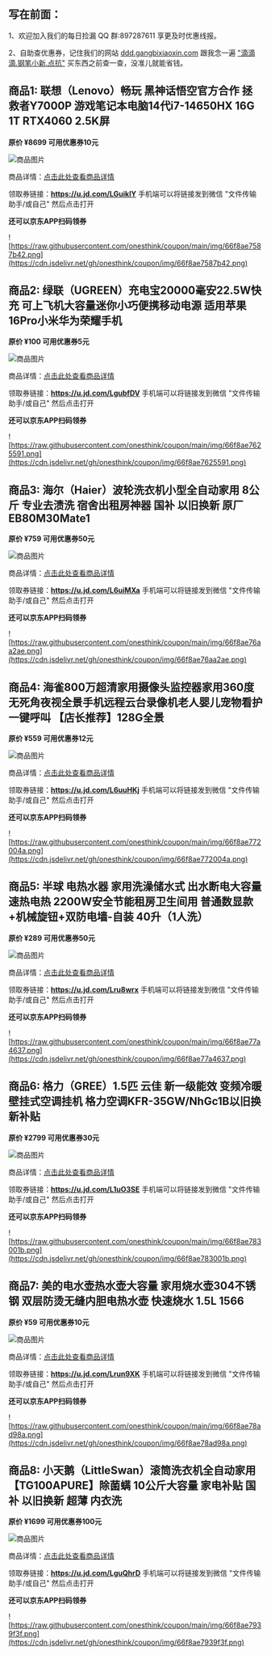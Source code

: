 ## 写在前面：

1、欢迎加入我们的每日捡漏 QQ 群:897287611 享更及时优惠线报。

2、自助查优惠券，记住我们的网站 [ddd.gangbixiaoxin.com](https://ddd.gangbixiaoxin.com) 跟我念一遍 ["滴滴滴.钢笔小新.点抗"](https://ddd.gangbixiaoxin.com) 买东西之前查一查，没准儿就能省钱。

## 商品1: 联想（Lenovo）畅玩 黑神话悟空官方合作 拯救者Y7000P 游戏笔记本电脑14代i7-14650HX 16G 1T RTX4060 2.5K屏

**原价 ¥8699 可用优惠券10元**

![商品图片](http://img14.360buyimg.com/n1/jfs/t1/8207/16/25346/141193/66f68230Faebdc8b1/c8b2f207ea3449ac.jpg)

商品详情：[点击此处查看商品详情](https://union-click.jd.com/jdc?e=1003156031&amp;p=JF8BAZ4JK1olXDYCVV9cAU0TBm0KElglGVlaCgFtUQ5SQi0DBUVOBVlUAwoCFxBCHD1WR0VNGFJeSwcYVBYZQTVMFx9eWQYFVB5YTCpeWw9vcjAWNHZ0I1wbYSUVVDl-UBxVG1BEKiVdYxlEfxgfW1dhJHZnIy1dSTxuYw9_UltXJXNmNzwEWkljW2ZYeQIUGWZZLyc_QRlcYB0Aaz9mNQR2HFc4ahJCQhhhfzluPmVcIAE1bzJkcC58QSxICH9DFTw4VT9-XghWYyJhOHJLMx0pCj9wdDZ3TGsVC2BLXFdfWCtTABh7fxMRIQFXNFYLBEcnAl8LGlsSVAAFUldYOHsXA19edVsUXAcDVV9dDE0nAl8IHVgTWQAAU19YCkIeM28AHGvC8L7X3u-IgPLDneffovzA1LrWytZtOHsUM28JGlkVWQEDVl5tOEsUM2w4RTUUDgEHAF9ZDiVLAzNOWh1HB2gFVVxeAEoWBl8KGloXXzYyZBoWDEsQAy8NXzpcBWZlPTVeYTthdG1OcjUXClB0HxkdTh1RfRQIcAlGIXEyVG4)

领取券链接：**https://u.jd.com/LGuiklY** 手机端可以将链接发到微信 "文件传输助手/或自己" 然后点击打开

**还可以京东APP扫码领券**

![https://raw.githubusercontent.com/onesthink/coupon/main/img/66f8ae7587b42.png](https://cdn.jsdelivr.net/gh/onesthink/coupon/img/66f8ae7587b42.png)

## 商品2: 绿联（UGREEN）充电宝20000毫安22.5W快充 可上飞机大容量迷你小巧便携移动电源 适用苹果16Pro小米华为荣耀手机

**原价 ¥100 可用优惠券5元**

![商品图片](http://img14.360buyimg.com/n1/jfs/t1/235753/8/24240/80339/66f6e262F68939de2/1f5e560b0f531e53.jpg)

商品详情：[点击此处查看商品详情](https://union-click.jd.com/jdc?e=1003156031&amp;p=JF8BAbAJK1olXwIAVFxYAEwfA18IGloVXAIHUVpUAUwnRzBQRQQlBENHFRxWFlVMWzBeTA9KQl1XSwwDVFVPRjtUBAJQAVsMFgQZBE9sc2lsWAlUH15qKhtVaRBfS2pbWgBcGGgADwRVcxBgXg9cbAJcKGZwCF5KSEdjeh9tbDhyHnFrNDgke0tJexpsfTlPDwR1Nlc7ahF_RxltYzx3XHJJIAZVfy9jc21_eVNjP19XEyg0VThsYAxWbCJpDXJxPx8qUjxKVhZJWi93C1ZrDipYcDJjYRtBfAdhX1xrID0mX3t3BBhqegFPIGVlCDsdY00RBg4NWC9TUQoyVW5eCUsQCmkPHVIQbTYCVG4fZp2djba4vkfC5bzV-dWFvPfCieg4GmsVWwUEUFhfD0oTBGkPK1sdWjbV-eaIgvrCi9bchdPC5KHX3eKJlsMnM18LK1sUXAQCUFlcCksnM28LK1glA2gDB1ZdCEgVUAFUGwdTHE9QXTBZDkMXCmcJHGsXXAcAVm5tOE9sc2lsWAlUH15qKhtVaRBfS2pbWgBcGGgADwRVcxBgXg9cbAJcKGZwCF5tCHs)

领取券链接：**https://u.jd.com/LgubfDV** 手机端可以将链接发到微信 "文件传输助手/或自己" 然后点击打开

**还可以京东APP扫码领券**

![https://raw.githubusercontent.com/onesthink/coupon/main/img/66f8ae7625591.png](https://cdn.jsdelivr.net/gh/onesthink/coupon/img/66f8ae7625591.png)

## 商品3: 海尔（Haier）波轮洗衣机小型全自动家用 8公斤 专业去渍洗 宿舍出租房神器 国补 以旧换新 原厂EB80M30Mate1

**原价 ¥759 可用优惠券50元**

![商品图片](http://img14.360buyimg.com/n1/jfs/t1/233572/33/24641/146092/66f64395Fa70c4dc7/9adc61d36819eaf5.jpg)

商品详情：[点击此处查看商品详情](https://union-click.jd.com/jdc?e=1003156031&amp;p=JF8BAbIJK1olXwIBVFhaCkoUB18IGloUXwMBVVZcDk8nRzBQRQQlBENHFRxWFlVMWzBeTA9KQl1XSwwDVFVPRjtUBAJQAVsMFgQZBDxjdRoOGiIdNGV0LwZdVxNtSBVWXwlSB2gAMy00fA0ffC0BHyZRGANcLF5KSEdjeh9tbCh-HXIAJA4qezBUexpsezlPKQR0Nlc_ahJ_RxhtYC13XHZJIBZUbC9kRW18U1NsP19yQF0qa0lzYRRreAVhAlRmLS0-Vj9jdDJdYhpUP2NlPzo6YAJvehtqbwJqA3FrAj0peyhAM2pubilUNXteNAsBEh1NGXVMUxwLCnYOWG5cOEgWA2gBHVwTVAMyZF5dOBh51OuOz9qwioOkjc7P3-acAG4LG2sUbQYEV1hZDkkQAmkNHV4lXQ4FZInwsJ6dsrqAoo-L1dG784vUtJ-Ji184K1glXQcDVl5ZD0oVA184G1glXjZcOl8ODRlCUWladQcVAUBDHB8bZk8RCm0JHVMTbQQDVVxfOHsndBt-bl0UJA5rNygmUEtIWxVDYQVRD0FYOlw6eyJjRWd3WVIRIEJHUQAlCHsXMw)

领取券链接：**https://u.jd.com/L6uiMXa** 手机端可以将链接发到微信 "文件传输助手/或自己" 然后点击打开

**还可以京东APP扫码领券**

![https://raw.githubusercontent.com/onesthink/coupon/main/img/66f8ae76aa2ae.png](https://cdn.jsdelivr.net/gh/onesthink/coupon/img/66f8ae76aa2ae.png)

## 商品4: 海雀800万超清家用摄像头监控器家用360度无死角夜视全景手机远程云台录像机老人婴儿宠物看护一键呼叫 【店长推荐】128G全景

**原价 ¥559 可用优惠券12元**

![商品图片](http://img14.360buyimg.com/n1/jfs/t1/175798/3/47587/149559/66d909adF35a38693/31c736907e1b0161.jpg)

商品详情：[点击此处查看商品详情](https://union-click.jd.com/jdc?e=1003156031&amp;p=JF8BAd0JK1olXwIAV1hYD0kfAF8IGlodVQALXF5bCU8TAl9MRANLAjZbERscSkAJHTRQRA1CCVkdDwtCWhVLHTdNTwcKBENeCVAfUg8bVGphHj1HOX5YAgQFex1jZCl0UiATBHFqOlwZUDMSQQpOfVhAFlJmAgUbflxXDxtxaz5sPk9DIjcHaj9eZCx_YitNOWJyEj4FUi11ShtObxBlPmFYBhcrakpxYW5oWzhnB2NgVSIbfDJrZhZ8ZAxhJG5rIwc2ST8VWT9zfCcTOE5hIjkCViNFZRNqbD92HHJwPycqUQ0SYCd8cixxNRIBIyg0czluZxBLbzJ1PmVhPFY9eiNEdzdrXC98D2V2Jy0cf0l_ZBRoD1lgSQR3ZD9DaQpoXQ9de1lrIG1mVSIBdRNrXzkEF2sUbQUDVFlUDkwRCmo4K1sVbUdsVF1UCU8fA244GmsVWwUEUFhfD0ofA2gOK1sdWjbV-eaIgvrCi9bchdPC5KHX3eKJlsMnM18LK1sUXAQCUFlcCksnM28LK1glA2gDB1heXEoeBQFUGwdTHQcCAjBZDkMfBm8BHGsXXAcAVm5tOBwSampuST9tB1BYDC0LfCxRfyZzHQJiNWgAEAYlDQlyRQkLThBBOVBZEihtCHs)

领取券链接：**https://u.jd.com/L6uuHKj** 手机端可以将链接发到微信 "文件传输助手/或自己" 然后点击打开

**还可以京东APP扫码领券**

![https://raw.githubusercontent.com/onesthink/coupon/main/img/66f8ae772004a.png](https://cdn.jsdelivr.net/gh/onesthink/coupon/img/66f8ae772004a.png)

## 商品5: 半球 电热水器 家用洗澡储水式 出水断电大容量 速热电热 2200W安全节能租房卫生间用 普通数显款+机械旋钮+双防电墙-自装 40升（1人洗）

**原价 ¥289 可用优惠券50元**

![商品图片](http://img14.360buyimg.com/n1/jfs/t1/231362/16/27816/165288/66f623f9F1253708e/f994aaba797b9e23.jpg)

商品详情：[点击此处查看商品详情](https://union-click.jd.com/jdc?e=1003156031&amp;p=JF8BAd0JK1olXwMLVl1UAE4UB18IGlsUXg4EUF9aDkoVBF9MRANLAjZbERscSkAJHTRQRA1CCVkdDwtCWhVLHTdNTwcKBENeCVAfUg8bXDVXYyloVUFeERUkYS9PXCYKGS9dWl5SOlwWQQBNezR8RBhpW20HHVoqXFxXDxtxazliLlNdIwE5bT9OeCt8RDNNOWV-EiovUiJ1Ah9OexBlPWFbIBcpekp0YSZOWzhdAHBgVQwbfzlrYxhrZAxhJG5lIz0UTT1-Zw1zfCcTOE5hIjkCViNFZRNseDhyAmZwKyc9UTMDABh_aSN8JHJXFj4kfzJ0WhMAewRPPmVYPFsqChZnYw1rXC9sD2Z2NyEZfyJBZRRoD1lgSQR3ZDw5UEhcZxcMeThFVHpkLyoiC0xeUykEF2sUbQUDVFlUDkwRCmo4K1sVbUdsVFhYCk8RAWg4GmsVWwUEUFhfD0sSAWYNK1sdWjbV-eaIgvrCi9bchdPC5KHX3eKJlsMnM18LK1sUXAQCUFlcCksnM28LK1glA2gDB1lYAEoeCwFUGwdTHQMBUjBaCUkQAWwIHWsXXAcAVm5tOBRNXBd6ZlNSAUNJLTc5UBReAW18U1xNDWgAHxcWUjNMdzBLZ11-WE8GIwptCHs)

领取券链接：**https://u.jd.com/Lru8wrx** 手机端可以将链接发到微信 "文件传输助手/或自己" 然后点击打开

**还可以京东APP扫码领券**

![https://raw.githubusercontent.com/onesthink/coupon/main/img/66f8ae77a4637.png](https://cdn.jsdelivr.net/gh/onesthink/coupon/img/66f8ae77a4637.png)

## 商品6: 格力（GREE）1.5匹 云佳 新一级能效 变频冷暖  壁挂式空调挂机 格力空调KFR-35GW/NhGc1B以旧换新补贴

**原价 ¥2799 可用优惠券30元**

![商品图片](http://img14.360buyimg.com/n1/jfs/t1/232544/26/25225/117076/66f562b6Fb497147d/d5cb92dc24205fd5.jpg)

商品详情：[点击此处查看商品详情](https://union-click.jd.com/jdc?e=1003156031&amp;p=JF8BAa8JK1olXwQFVVxVCkseBF8IGloUXQ4AXVlaD0onRzBQRQQlBENHFRxWFlVMWzBeTA9KQl1XSwwDVFVPRjtUBAJQAVsMFgQZBBkRQywBYQV1Jl8LUC4vc05gfhhvQT1JVWgAVlk5DiJVVAdsGRlsL3ZkIFZKSEdjeh9tbCh2AnJdAjkpUTRTexpvaTlMIQR1DFc-ahFFRw9DYCl3FGJJIDxUay9jY21-aVJ8P1x1CykkWhtsYAxWbCJxO3JxLx4qCTxKVhZJWD1eNlZiVSYacDJjZhtBaB5hJG5RID06X3twXB9IehsUVGR1AAQnYQBXA2oBEiJlUQoyVW5eCUsQCmkPHVIQbTYCVG4fZp2pkriMnYyE0NK5_ojFg5KWsV8JK1sTXgAGUlxaCE8QBG44G1MSbdGv7IvXuZ6furuWk4ys-tOL6IrDgHsnM2w4G1oUXwYGU19fCHsnA2w4GGtLMwdRXVkJCxwRbTMIRx1VWQZeOllcC0oWAmYLK1kUXAQAZG5tWk1XQGZyRTtuBA8GJCwmDTxqdAhSfQcdMwQAUzpbYQlAawsKWSJnLWB2XG5dOA)

领取券链接：**https://u.jd.com/L1uO3SE** 手机端可以将链接发到微信 "文件传输助手/或自己" 然后点击打开

**还可以京东APP扫码领券**

![https://raw.githubusercontent.com/onesthink/coupon/main/img/66f8ae783001b.png](https://cdn.jsdelivr.net/gh/onesthink/coupon/img/66f8ae783001b.png)

## 商品7: 美的电水壶热水壶大容量 家用烧水壶304不锈钢 双层防烫无缝内胆电热水壶 快速烧水 1.5L 1566

**原价 ¥59 可用优惠券10元**

![商品图片](http://img14.360buyimg.com/n1/jfs/t1/1199/27/27976/141770/66f528b0F87bca67e/57635ea2decaf499.jpg)

商品详情：[点击此处查看商品详情](https://union-click.jd.com/jdc?e=1003156031&amp;p=JF8BAakJK1olXwIAUVZVDUoQCl8IGloUVAYBUlxfDE8nRzBQRQQlBENHFRxWFlVMWzBeTA9KQl1XSwwDVFVPRjtUBAJQAVsMFgQZBBFMeTtNWl18HnJkDSogaS5AQi9IUFsdCmgAXVo6Uw1yAz8MaFt3LX1YIgFKSEdjeh9tbCgVGnIABj4qQThUexpseTlMIQR1HFYqahF_Rwx9Yzx3FAdJIzxVcS9ka21oQ1JzP1xXCykFaCtsYAxWbFlhPXFxARwpUjxKVhZJWi9gHGZmCToYcDJjYRtBTgdiX1BlIz0mX3sVAidUSC1JCGMEJiMPCQ4VaiZ0YzN1UQoyVW5eCUsQCmkPHVIQbTYCVG4OZhdPVjtYBxlMCEZJHG5cOEsRAGkMHVkSXQ4DUlltCEMQM7ilo46f7NOK7YrDgJyupLqBp4-L1TYyZF1tCEoWAW8MHFoXXTYyVF1tC3tJbW5bHVMWCFMAOgJdVA1XBTFNdV8TVQIDU15dOEkWAm0KK2slB114ABscDiJUdwlRbyZ0OFFDFB4WCENAbW0BHzxOG2MCBFouCClneDV-RGsVbQ)

领取券链接：**https://u.jd.com/Lrun9XK** 手机端可以将链接发到微信 "文件传输助手/或自己" 然后点击打开

**还可以京东APP扫码领券**

![https://raw.githubusercontent.com/onesthink/coupon/main/img/66f8ae78ad98a.png](https://cdn.jsdelivr.net/gh/onesthink/coupon/img/66f8ae78ad98a.png)

## 商品8: 小天鹅（LittleSwan）滚筒洗衣机全自动家用【TG100APURE】除菌螨 10公斤大容量 家电补贴 国补 以旧换新 超薄 内衣洗

**原价 ¥1699 可用优惠券100元**

![商品图片](http://img14.360buyimg.com/n1/jfs/t1/104348/2/51756/155780/66f52751Fb59a0b31/e7ba115f88dd80d9.jpg)

商品详情：[点击此处查看商品详情](https://union-click.jd.com/jdc?e=1003156031&amp;p=JF8BAa4JK1olXQMEVVlVCEgXBl8IGloUWQQEVl9bC0knRzBQRQQlBENHFRxWFlVMWzBeTA9KQl1XSwwDVFVPRjtUBAJQAVsMFgQZBBFMeTtNWl18HnJkDTgKWiBhQi9XQShjPWgAXVo6Uw1yAz8MaFt3GV8ALgFKSEdjeh9tbChmGHFdKDspQR5SexpvazlMJQR2HFYvahJRRxhTYCx3XGZJIwZUWC9jc21oU1NlP19EUioCdCxsYAxWbwRpPX9hKxwqfDxKVhZJWC9ONm1nCTpfcDJjYRtRZBtjNHpRIxc2X3tQBg5OWA10XmQAUz0LTRAUWw9pUylDUQoyVW5eCUsQCmkPHVIQbTYCVG4OZhZPRipVTxlTDVkeEg4fUR9UM244G10WWwIEVlleCEoeCl8IE1wliqu6gdTs3cOu1_GAzOKyiI--gMDVOHsnAF8IGloXXQIFVVxdOHsXAF8LKwV7XFUEV15ZD0p5X29UXRsdVA5sUFhVAUMeAWc4GVoUXwQyZG4HUzFDRi4OchhhO19kAww2fgpXXDV7bTt7Xw8GMwUbbUtHBxwIeR9MX3xdZF5t)

领取券链接：**https://u.jd.com/LguQhrD** 手机端可以将链接发到微信 "文件传输助手/或自己" 然后点击打开

**还可以京东APP扫码领券**

![https://raw.githubusercontent.com/onesthink/coupon/main/img/66f8ae7939f3f.png](https://cdn.jsdelivr.net/gh/onesthink/coupon/img/66f8ae7939f3f.png)

